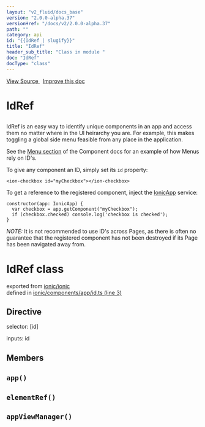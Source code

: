 ```yaml
---
layout: "v2_fluid/docs_base"
version: "2.0.0-alpha.37"
versionHref: "/docs/v2/2.0.0-alpha.37"
path: ""
category: api
id: "{{IdRef | slugify}}"
title: "IdRef"
header_sub_title: "Class in module "
doc: "IdRef"
docType: "class"
---
```



<div class="improve-docs">
  <a href='http://github.com/driftyco/ionic2/tree/master/ionic/components/app/id.ts#L2'>
    View Source
  </a>
  &nbsp;
  <a href='http://github.com/driftyco/ionic2/edit/master/ionic/components/app/id.ts#L2'>
    Improve this doc
  </a>
</div>




<h1 class="api-title">

  IdRef



</h1>





<p>IdRef is an easy way to identify unique components in an app and access them
no matter where in the UI heirarchy you are. For example, this makes toggling
a global side menu feasible from any place in the application.</p>
<p>See the <a href="http://localhost:4000/docs/v2/components/#menus">Menu section</a> of
the Component docs for an example of how Menus rely on ID&#39;s.</p>
<p>To give any component an ID, simply set its <code>id</code> property:</p>
<pre><code class="lang-html">&lt;ion-checkbox id=&quot;myCheckbox&quot;&gt;&lt;/ion-checkbox&gt;
</code></pre>
<p>To get a reference to the registered component, inject the <a href="../app/IonicApp/">IonicApp</a>
service:</p>
<pre><code class="lang-ts">constructor(app: IonicApp) {
  var checkbox = app.getComponent(&quot;myCheckbox&quot;);
  if (checkbox.checked) console.log(&#39;checkbox is checked&#39;);
}
</code></pre>
<p><em>NOTE:</em> It is not recommended to use ID&#39;s across Pages, as there is often no
guarantee that the registered component has not been destroyed if its Page
has been navigated away from.</p>


<h1 class="class export">IdRef <span class="type">class</span></h1>
<p class="module">exported from <a href='undefined'>ionic/ionic</a><br/>
defined in <a href="https://github.com/driftyco/ionic2/tree/master/ionic/components/app/id.ts#L3-L55">ionic/components/app/id.ts (line 3)</a>
</p>
<h2>Directive</h2>
  <span>selector: [id]</span>

  <span>inputs: id</span>


## Members

<div id="app"></div>
<h2>
  <code>app()</code>

</h2>












<div id="elementRef"></div>
<h2>
  <code>elementRef()</code>

</h2>












<div id="appViewManager"></div>
<h2>
  <code>appViewManager()</code>

</h2>












